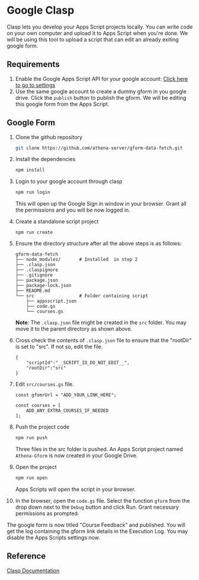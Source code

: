 # Google Clasp
Clasp lets you develop your Apps Script projects locally. You can write code on your own computer and upload it to Apps Script when you're done. We will be using this tool to upload a script that can edit an already exiting google form.


## Requirements

1. Enable the Google Apps Script API for your google account: [Click here to go to settings](https://script.google.com/home/usersettings)
1.  Use the same google account to create a dummy gform in you google drive. Click the `publish` button to publish the gform. We will be editing this google form from the Apps Script.


## Google Form
1.  Clone the github repository
    ```bash
    git clone https://github.com/athena-server/gform-data-fetch.git
    ```
1. Install the dependencies
    ```bash
    npm install 
    ```

1.  Login to your google account through clasp
    ```bash
    npm run login
    ```
    This will open up the Google Sign in window in your browser. Grant all the permissions and you will be now logged in.

1.  Create a standalone script project
    ```
    npm run create
    ```

1.  Ensure the directory structure after all the above steps is as follows:

    ```plaintext
    gform-data-fetch
    ├── node_modules/       # Installed  in step 2
    ├── .clasp.json
    ├── .claspignore
    ├── .gitignore
    ├── package.json
    ├── package-lock.json
    ├── README.md
    └── src                 # Folder containing script
        ├── appsscript.json
        ├── code.gs
        └── courses.gs

    ```
    **Note**: The `.clasp.json` file might be created in the `src` folder. You may move it to the parent directory as shown above.

1.  Cross check the contents of `.clasp.json` file to ensure that the "rootDir" is set to "src". If not so, edit the file.
    ```
    {
        "scriptId":"__SCRIPT_ID_DO_NOT_EDIT__",
        "rootDir":"src"
    }

    ```
1.  Edit `src/courses.gs` file.
    ```
    const gfomrUrl = "ADD_YOUR_LINK_HERE";

    const courses = [
        ADD_ANY_EXTRA_COURSES_IF_NEEDED
    ];
    ```
1.  Push the project code
    ```bash
    npm run push
    ```
    Three files in the src folder is pushed. An Apps Script project named `Athena-Gform` is now created in your Google Drive. 

1.  Open the project
    ```bash
    npm run open
    ```
    Apps Scripts will open the script in your browser.
1.  In the browser, open the `code.gs` file. Select the function `gform` from the drop down next to the `Debug` button and click Run. Grant necessary permissions as prompted.

The google form is now titled "Course Feedback" and published. You will get the log containing the gform link details in the Execution Log. You may disable the Apps Scripts settings now.


## Reference

[Clasp Documentation](https://www.npmjs.com/package/@google/clasp)
